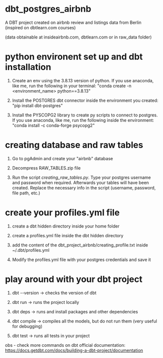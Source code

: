# dbt_postgres_airbnb
A DBT project created on airbnb review and listings data from Berlin (inspired on dbtlearn.com courses)

(data obtainable at insideairbnb.com, dbtlearn.com or in raw_data folder)

# python environent set up and dbt installation

1. Create an env using the 3.8.13 version of python. If you use anaconda, like me, run the following in your terminal:
"conda create -n <environment_name> python==3.8.13"

2. Install the POSTGRES dbt connector inside the environment you created:
"pip install dbt-postgres"

3. Install the PYSCOPG2 library to create py scripts to connect to postgres. If you use anaconda, like me, run the following inside the environment:
"conda install -c conda-forge psycopg2"

# creating database and raw tables

1. Go to pgAdmin and create your "airbnb" database

2. Decompress RAW_TABLES.zip file

3. Run the script _creating_raw_tables.py_. Type your postgres username and password when required. Afterwards your tables will have been created. Replace the necessary info in the script (username, password, file path, etc.)

# create your profiles.yml file

1. create a dbt hidden directory inside your home folder

2. create a profiles.yml file inside the dbt hidden directory

3. add the content of the dbt_project_airbnb/creating_profile.txt inside ~/.dbt/profiles.yml

4. Modify the profiles.yml file with your postgres credentials and save it

# play around with your dbt project

1. dbt --version -> checks the version of dbt

2. dbt run -> runs the project locally

3. dbt deps -> runs and install packages and other dependencies

4. dbt compile -> compiles all the models, but do not run them (very useful for debugging)

5. dbt test -> runs all tests in your project

obs - check more commands on dbt official documentation: https://docs.getdbt.com/docs/building-a-dbt-project/documentation


